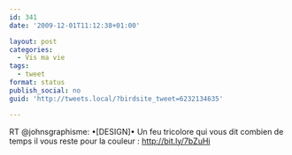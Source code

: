 ```yaml
---
id: 341
date: '2009-12-01T11:12:38+01:00'

layout: post
categories:
  - Vis ma vie
tags:
  - tweet
format: status
publish_social: no
guid: 'http://tweets.local/?birdsite_tweet=6232134635'

---
```


RT @johnsgraphisme: •\[DESIGN\]• Un feu tricolore qui vous dit combien de temps il vous reste pour la couleur : http://bit.ly/7bZuHi